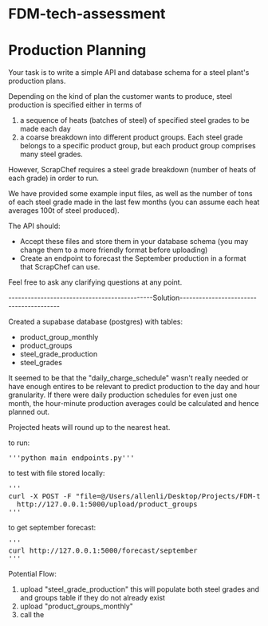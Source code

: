 # FDM-tech-assessment

# Production Planning

Your task is to write a simple API and database schema for a steel plant's production plans.

Depending on the kind of plan the customer wants to produce, steel production is specified either in terms of 
1. a sequence of heats (batches of steel) of specified steel grades to be made each day 
2. a coarse breakdown into different product groups. Each steel grade belongs to a specific 
  product group, but each product group comprises many steel grades. 

However, ScrapChef requires a steel grade breakdown (number of heats of each grade) in order to run.

We have provided some example input files, as well as the number of tons of each steel grade 
made in the last few months (you can assume each heat averages 100t of steel produced).

The API should:
* Accept these files and store them in your database schema (you may change them to a more friendly
  format before uploading)
* Create an endpoint to forecast the September production in a format that ScrapChef can use.

Feel free to ask any clarifying questions at any point.

---------------------------------------------Solution----------------------------------------

Created a supabase database (postgres) with tables:
- product_group_monthly
- product_groups
- steel_grade_production
- steel_grades

It seemed to be that the "daily_charge_schedule" wasn't really needed or have enough entires to be relevant to predict production to the day and hour granularity. If there were daily production schedules for even just one month, the hour-minute production averages could be calculated and hence planned out. 

Projected heats will round up to the nearest heat.



to run: <pre>'''python main_endpoints.py'''</pre>
to test with file stored locally:

<pre>'''
curl -X POST -F "file=@/Users/allenli/Desktop/Projects/FDM-tech-assessment/data/product_groups_monthly.xlsx" \
  http://127.0.0.1:5000/upload/product_groups
'''</pre>

to get september forecast:
<pre>'''
curl http://127.0.0.1:5000/forecast/september
'''</pre>

Potential Flow: 
1. upload "steel_grade_production" this will populate both steel grades and and groups table if they do not already exist
2. upload "product_groups_monthly"
3. call the 

